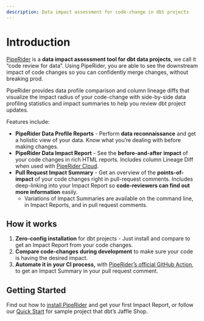 ```yaml
---
description: Data impact assessment for code-change in dbt projects
---
```


# Introduction

[PipeRider](https://github.com/infuseai/piperider) is a **data impact assessment tool for dbt data projects**, we call it “code review for data”. Using PipeRider, you are able to see the downstream impact of code changes so you can confidently merge changes, without breaking prod.

PipeRider provides data profile comparison and column lineage diffs that visualize the impact radius of your code-change with side-by-side data profiling statistics and impact summaries to help you review dbt project updates.

Features include:

* **PipeRider Data Profile Reports** - Perform **data reconnaissance** and get a holistic view of your data. Know what you’re dealing with before making changes.
* **PipeRider Data Impact Report** - See the **before-and-after** **impact** of your code changes in rich HTML reports. Includes column Lineage Diff when used with [PipeRider Cloud](broken-reference).
* **Pull Request Impact Summary** - Get an overview of the **points-of-impact** of your code changes right in pull-request comments. Includes deep-linking into your Impact Report so **code-reviewers can find out more information** easily.
  * Variations of Impact Summaries are available on the command line, in Impact Reports, and in pull request comments.

## How it works

1. **Zero-config installation** for dbt projects - Just install and compare to get an Impact Report from your code changes.
2. **Compare code-changes** **during development** to make sure your code is having the desired impact.
3. **Automate it in your CI process,** with [PipeRider’s official GitHub Action](https://github.com/marketplace/actions/piperider-compare-action), to get an Impact Summary in your pull request comment.&#x20;

## Getting Started

Find out how to [install PipeRider](get-started/install-piperider.md) and get your first Impact Report, or follow our [Quick Start](get-started/quick-start.md) for sample project that dbt’s Jaffle Shop.
